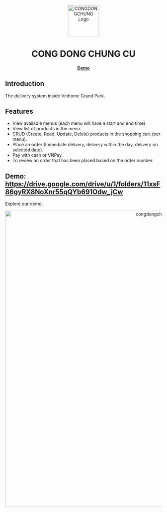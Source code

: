 <p>&nbsp;&nbsp;&nbsp;&nbsp;&nbsp;&nbsp;</p>
<p align="center">
<img width="100" height="100" alt="CONGDONGCHUNG Logo" src="https://foodd-delivery.netlify.app/images/logo.jpg"/>
</p>
<p align="center">
  <h1 align="center">CONG DONG CHUNG CU</h1>
</p>
<h4 align="center">
    <a href="https://foodd-delivery.netlify.app">Demo</a>
</h4>

## Introduction

The delivery system inside Vinhome Grand Park.

## Features
- View available menus (each menu will have a start and end time)
- View list of products in the menu.
- CRUD (Create, Read, Update, Delete) products in the shopping cart (per menu).
- Place an order (Immediate delivery, delivery within the day, delivery on selected date).
- Pay with cash or VNPay.
- To review an order that has been placed based on the order number. 


## Demo: https://drive.google.com/drive/u/1/folders/11xsF86gyRX8NoXnr55qQYb691Odw_jCw

Explore our demo.

<p align="center">
<img alt="congdongchungcu" width="950" src="https://firebasestorage.googleapis.com/v0/b/deliveryfood-9c436.appspot.com/o/homepage.png?alt=media&token=dc8fa657-b905-47d4-a201-0e87f2882723"/>
</p>


